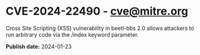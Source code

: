 # CVE-2024-22490 - cve@mitre.org

Cross Site Scripting (XSS) vulnerability in beetl-bbs 2.0 allows attackers to run arbitrary code via the /index keyword parameter.

**Publish date:** 2024-01-23
